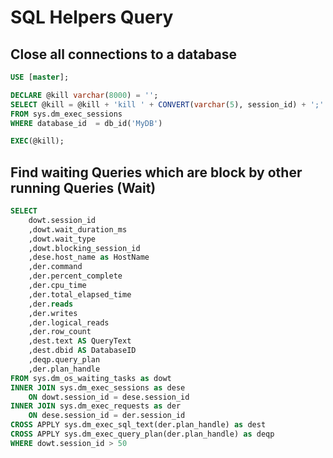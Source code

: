 # SQL Helpers Query

## Close all connections to a database
```sql
USE [master];

DECLARE @kill varchar(8000) = '';  
SELECT @kill = @kill + 'kill ' + CONVERT(varchar(5), session_id) + ';'  
FROM sys.dm_exec_sessions
WHERE database_id  = db_id('MyDB')

EXEC(@kill);
```

## Find waiting Queries which are block by other running Queries (Wait) 
```sql
SELECT
	dowt.session_id
	,dowt.wait_duration_ms
	,dowt.wait_type
	,dowt.blocking_session_id
	,dese.host_name as HostName
	,der.command
	,der.percent_complete
	,der.cpu_time
	,der.total_elapsed_time
	,der.reads
	,der.writes
	,der.logical_reads
	,der.row_count
	,dest.text AS QueryText
	,dest.dbid AS DatabaseID
	,deqp.query_plan
	,der.plan_handle
FROM sys.dm_os_waiting_tasks as dowt
INNER JOIN sys.dm_exec_sessions as dese
	ON dowt.session_id = dese.session_id
INNER JOIN sys.dm_exec_requests as der
	ON dese.session_id = der.session_id
CROSS APPLY sys.dm_exec_sql_text(der.plan_handle) as dest
CROSS APPLY sys.dm_exec_query_plan(der.plan_handle) as deqp
WHERE dowt.session_id > 50
```
